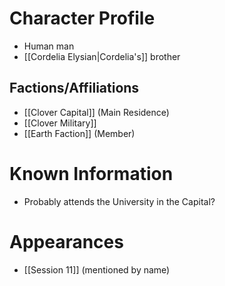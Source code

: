 # Character Profile
- Human man
- [[Cordelia Elysian|Cordelia's]] brother

## Factions/Affiliations
- [[Clover Capital]] (Main Residence)
- [[Clover Military]]
- [[Earth Faction]] (Member)

# Known Information
- Probably attends the University in the Capital?

# Appearances
- [[Session 11]] (mentioned by name)